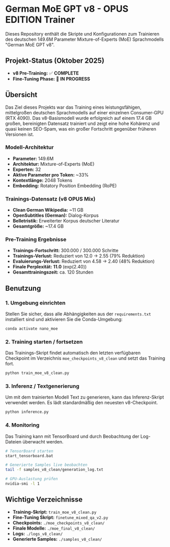 # German MoE GPT v8 - OPUS EDITION Trainer

Dieses Repository enthält die Skripte und Konfigurationen zum Trainieren des deutschen 149.6M Parameter Mixture-of-Experts (MoE) Sprachmodells "German MoE GPT v8".

## Projekt-Status (Oktober 2025)

-   **v8 Pre-Training:** ✅ **COMPLETE**
-   **Fine-Tuning Phase:** 🔬 **IN PROGRESS**

## Übersicht

Das Ziel dieses Projekts war das Training eines leistungsfähigen, mittelgroßen deutschen Sprachmodells auf einer einzelnen Consumer-GPU (RTX 4090). Das v8-Basismodell wurde erfolgreich auf einem 17.4 GB großen, bereinigten Datensatz trainiert und zeigt eine hohe Kohärenz und quasi keinen SEO-Spam, was ein großer Fortschritt gegenüber früheren Versionen ist.

### Modell-Architektur

-   **Parameter:** 149.6M
-   **Architektur:** Mixture-of-Experts (MoE)
-   **Experten:** 32
-   **Aktive Parameter pro Token:** ~33%
-   **Kontextlänge:** 2048 Tokens
-   **Embedding:** Rotatory Position Embedding (RoPE)

### Trainings-Datensatz (v8 OPUS Mix)

-   **Clean German Wikipedia:** ~11 GB
-   **OpenSubtitles (German):** Dialog-Korpus
-   **Belletristik:** Erweiterter Korpus deutscher Literatur
-   **Gesamtgröße:** ~17.4 GB

### Pre-Training Ergebnisse

-   **Trainings-Fortschritt:** 300.000 / 300.000 Schritte
-   **Trainings-Verlust:** Reduziert von 12.0 → 2.55 (79% Reduktion)
-   **Evaluierungs-Verlust:** Reduziert von 4.58 → 2.40 (48% Reduktion)
-   **Finale Perplexität:** **11.0** (exp(2.40))
-   **Gesamttrainingszeit:** ca. 120 Stunden

## Benutzung

### 1. Umgebung einrichten

Stellen Sie sicher, dass alle Abhängigkeiten aus der `requirements.txt` installiert sind und aktivieren Sie die Conda-Umgebung:

```bash
conda activate nano_moe
```

### 2. Training starten / fortsetzen

Das Trainings-Skript findet automatisch den letzten verfügbaren Checkpoint im Verzeichnis `moe_checkpoints_v8_clean` und setzt das Training fort.

```bash
python train_moe_v8_clean.py
```

### 3. Inferenz / Textgenerierung

Um mit dem trainierten Modell Text zu generieren, kann das Inferenz-Skript verwendet werden. Es lädt standardmäßig den neuesten v8-Checkpoint.

```bash
python inference.py
```

### 4. Monitoring

Das Training kann mit TensorBoard und durch Beobachtung der Log-Dateien überwacht werden.

```bash
# TensorBoard starten
start_tensorboard.bat

# Generierte Samples live beobachten
tail -f samples_v8_clean/generation_log.txt

# GPU-Auslastung prüfen
nvidia-smi -l 1
```

## Wichtige Verzeichnisse

-   **Training-Skript:** `train_moe_v8_clean.py`
-   **Fine-Tuning Skript:** `finetune_mixed_qa_v2.py`
-   **Checkpoints:** `./moe_checkpoints_v8_clean/`
-   **Finale Modelle:** `./moe_final_v8_clean/`
-   **Logs:** `./logs_v8_clean/`
-   **Generierte Samples:** `./samples_v8_clean/`
